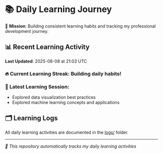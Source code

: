 # 📚 Daily Learning Journey

🎯 **Mission**: Building consistent learning habits and tracking my professional development journey.

## 📊 Recent Learning Activity

**Last Updated**: 2025-08-08 at 21:03 UTC

### 🔥 Current Learning Streak: Building daily habits!

### 📝 Latest Learning Session:
- Explored data visualization best practices
- Explored machine learning concepts and applications

## 🗂️ Learning Logs

All daily learning activities are documented in the [logs/](./logs/) folder.

---
*🤖 This repository automatically tracks my daily learning activities*
